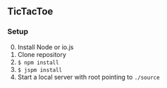 ## TicTacToe

### Setup

0. Install Node or io.js
0. Clone repository
0. `$ npm install`
0. `$ jspm install`
0. Start a local server with root pointing to `./source`
